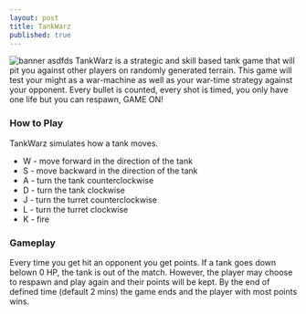 ```yaml
---
layout: post
title: TankWarz
published: true
---
```

![banner]({{site.baseurl}}/images/banner.png)
asdfds
TankWarz is a strategic and skill based tank
game that will pit you against other players on
randomly generated terrain. This game will test your
might as a war-machine as well as your war-time
strategy against your opponent. Every bullet is
counted, every shot is timed, you only have one life but you can respawn,
GAME ON!

### How to Play
TankWarz simulates how a tank moves.
- W - move forward in the direction of the tank
- S - move backward in the direction of the tank
- A - turn the tank counterclockwise
- D - turn the tank clockwise
- J - turn the turret counterclockwise
- L - turn the turret clockwise
- K - fire

### Gameplay
Every time you get hit an opponent you get points. If a tank goes down belown 0 HP, the tank is out of the match. However, the player may choose to respawn and play again and their points will be kept. By the end of defined time (default 2 mins) the game ends and the player with most points wins.
